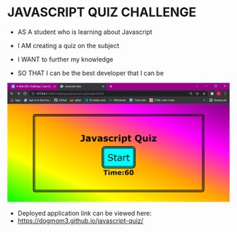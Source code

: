 # JAVASCRIPT QUIZ CHALLENGE

* AS A student who is learning about Javascript

* I AM creating a quiz on the subject

* I WANT to further my knowledge

* SO THAT I can be the best developer that I can be

![javascriptQuiz](assets/images/js-quiz.png)

* Deployed application link can be viewed here:
 * https://dogmom3.github.io/javascript-quiz/